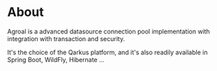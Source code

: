 # About

Agroal is a advanced datasource connection pool implementation with integration with transaction and security.
                     
It's the choice of the Qarkus platform, and it's also readily available in Spring Boot, WildFly, Hibernate ...  
